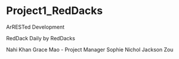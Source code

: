 # Project1_RedDacks
ArRESTed Development

RedDack Daily by RedDacks

Nahi Khan
Grace Mao - Project Manager
Sophie Nichol
Jackson Zou
